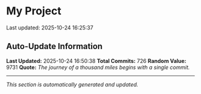 # My Project


Last updated: 2025-10-24 16:25:37





























































































































































































































































































































































































































































































































































































































































































































































































































































































































































































































































































































































## Auto-Update Information

**Last Updated:** 2025-10-24 16:50:38
**Total Commits:** 726
**Random Value:** 9731
**Quote:** _The journey of a thousand miles begins with a single commit._

---
_This section is automatically generated and updated._